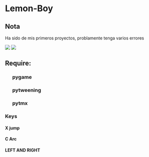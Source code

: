 # Lemon-Boy

<link rel="stylesheet" href="https://bootswatch.com/4/united/bootstrap.min.css">

## Nota
Ha sido de mis primeros proyectos, problamente tenga varios errores


<div class = "container">
  <div class = "card">
<img src = "https://github.com/hug58/Lemon-Boy/blob/master/gif/menu.gif" >

<img src= "https://github.com/hug58/Lemon-Boy/blob/master/gif/estado_actual.gif">
  </div>
</div>

<h2> Require: </h2>
  <ol> <h3> pygame </h3></ol>
  <ol> <h3> pytweening </h3></ol>
  <ol> <h3> pytmx </h3></ol>
  

 
  
<h3> Keys </h3>
<h4> X jump </h4>
<h4> C Arc </h4>
<h4>  LEFT AND RIGHT </4>
